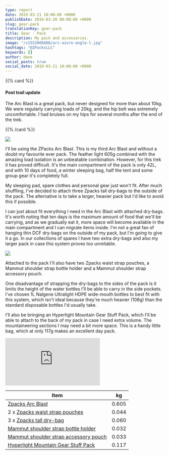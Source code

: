 ```yaml
---
type: report
date: 2019-03-21 10:00:00 +0000
publishDate: 2019-03-20 00:00:00 +0000
slug: gear-pack
translationKey: gear-pack
title: Gear - Pack
description: My pack and accessories.
image: "/v1553066808/arc-azure-angle-l.jpg"
hashtags: "@ZPacksLLC"
keywords: []
author: dave
social_posts: true
social_date: 2019-03-21 10:00:00 +0000
---
```


{{% card %}}

#### Post trail update

The Arc Blast is a great pack, but never designed for more than about 10kg. We were regularly carrying loads of 20kg, 
and the hip belt was extremely uncomfortable. I had bruises on my hips for several months after the end of the trek.

{{% /card %}}


![](https://res.cloudinary.com/wildernessprime/image/upload/w_800,dpr_auto/v1553066808/arc-azure-angle-l.jpg)

I'll be using the ZPacks Arc Blast. This is my third Arc Blast and without a doubt my favourite ever pack. The feather light 605g combined with the amazing load isolation is an unbeatable combination. However, for this trek it has proved difficult. It's the main compartment of the pack is only 42L, and with 10 days of food, a winter sleeping bag, half the tent and some group gear it's completely full.

My sleeping pad, spare clothes and personal gear just won't fit. After much shuffling, I've decided to attach three Zpacks tall dry-bags to the outside of the pack. The alternative is to take a larger, heavier pack but I'd like to avoid this if possible.

I can just about fit everything I need in the Arc Blast with attached dry-bags. It's worth noting that ten days is the maximum amount of food that we'll be carrying, and as we gradually eat it, more space will become available in the main compartment and I can migrate items inside. I'm not a great fan of hanging thin DCF dry-bags on the outside of my pack, but I'm going to give it a go. In our collections of spares I have two extra dry-bags and also my larger pack in case this system proves too unreliable.

![](https://res.cloudinary.com/wildernessprime/image/upload/w_800,dpr_auto/v1553071292/IMG_1813.jpg)

Attached to the pack I'll also have two Zpacks waist strap pouches, a Mammut shoulder strap bottle holder and a Mammut shoulder strap accessory pouch.

One disadvantage of strapping the dry-bags to the sides of the pack is it limits the height of the water bottles I'll be able to carry in the side pockets. I've chosen 1L Nalgene Ultralight HDPE wide-mouth bottles to best fit with this system, which isn't ideal because they're much heavier (108g) than the standard disposable bottles I'd usually take.

I'll also be bringing an Hyperlight Mountain Gear Stuff Pack, which I'll be able to attach to the back of my pack in case I need extra volume. The mountaineering sections I may need a bit more space. This is a handy little bag, which at only 117g makes an excellent day pack.

<iframe src="https://www.youtube.com/embed/HMxIWQIjeN8" frameborder="0" allow="accelerometer; autoplay; encrypted-media; gyroscope; picture-in-picture" allowfullscreen></iframe>

<div class="tableizer-container">
<table class="tableizer-table">
<thead><tr class="tableizer-firstrow"><th>Item</th><th>kg</th></tr></thead><tbody>
 <tr><td><a href="http://www.zpacks.com/backpacks/arc_blast.shtml" target="_blank">Zpacks Arc Blast</a></td><td>0.605</td></tr>
 <tr><td>2 x <a href="http://www.zpacks.com/accessories/beltpouch.shtml" target="_blank">Zpacks waist strap pouches</a></td><td>0.044</td></tr>
 <tr><td>3 x <a href="http://www.zpacks.com/accessories/dry_bags.shtml" target="_blank">Zpacks tall dry-bag</a></td><td>0.060</td></tr>
 <tr><td><a href="https://www.mammut.com/p/2530-00150-0001/add-on-bottle-holder-insulated/" target="_blank">Mammut shoulder strap bottle holder</a></td><td>0.032</td></tr>
 <tr><td><a href="https://www.mammut.com/p/2530-00160-0001/add-on-shoulder-harness-pocket/" target="_blank">Mammut shoulder strap accessory pouch</a></td><td>0.033</td></tr>
 <tr><td><a href="https://www.hyperlitemountaingear.com/products/stuff-pack" target="_blank">Hyperlight Mountain Gear Stuff Pack</a></td><td>0.117</td></tr>
</tbody></table>
</div>
